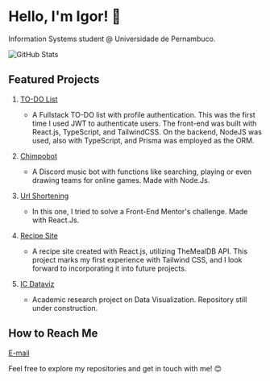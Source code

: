 # Hello, I'm Igor! 👋

Information Systems student @ Universidade de Pernambuco.

<img src="https://github-readme-stats-sigma-five.vercel.app/api?username=igormath&count_private=true&show_icons=true&theme=radical" alt="GitHub Stats" />

## Featured Projects

1. [TO-DO List](https://github.com/igormath/jack-experts-challenge)
   - A Fullstack TO-DO list with profile authentication. This was the first time I used JWT to authenticate users. The front-end was built with React.js, TypeScript, and TailwindCSS. On the backend, NodeJS was used, also with TypeScript, and Prisma was employed as the ORM.

2. [Chimpobot](https://github.com/igormath/chimpobot)
   - A Discord music bot with functions like searching, playing or even drawing teams for online games. Made with Node.Js.

3. [Url Shortening](https://github.com/igormath/url-shortening)
   - In this one, I tried to solve a Front-End Mentor's challenge. Made with React.Js.

4. [Recipe Site](https://github.com/igormath/arisetechnology-test)
   - A recipe site created with React.js, utilizing TheMealDB API. This project marks my first experience with Tailwind CSS, and I look forward to incorporating it into future projects.

5. [IC Dataviz](https://github.com/igormath/ic-dataviz)
   - Academic research project on Data Visualization. Repository still under construction.



## How to Reach Me

[E-mail](mailto:matheus.igor.p@gmail.com)

Feel free to explore my repositories and get in touch with me! 😊

